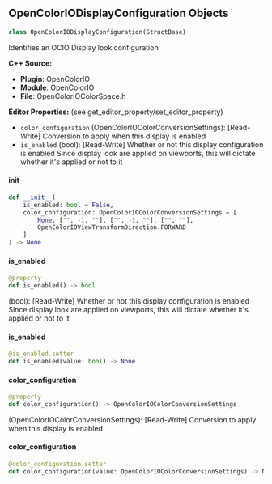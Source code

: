 ## OpenColorIODisplayConfiguration Objects

```python
class OpenColorIODisplayConfiguration(StructBase)
```

Identifies an OCIO Display look configuration

**C++ Source:**

- **Plugin**: OpenColorIO
- **Module**: OpenColorIO
- **File**: OpenColorIOColorSpace.h

**Editor Properties:** (see get_editor_property/set_editor_property)

- ``color_configuration`` (OpenColorIOColorConversionSettings):  [Read-Write] Conversion to apply when this display is enabled
- ``is_enabled`` (bool):  [Read-Write] Whether or not this display configuration is enabled
  Since display look are applied on viewports, this will
  dictate whether it's applied or not to it

<a id="unreal.OpenColorIODisplayConfiguration.__init__"></a>

#### __init__

```python
def __init__(
    is_enabled: bool = False,
    color_configuration: OpenColorIOColorConversionSettings = [
        None, ["", -1, ""], ["", -1, ""], ["", ""],
        OpenColorIOViewTransformDirection.FORWARD
    ]
) -> None
```

<a id="unreal.OpenColorIODisplayConfiguration.is_enabled"></a>

#### is_enabled

```python
@property
def is_enabled() -> bool
```

(bool):  [Read-Write] Whether or not this display configuration is enabled
Since display look are applied on viewports, this will
dictate whether it's applied or not to it

<a id="unreal.OpenColorIODisplayConfiguration.is_enabled"></a>

#### is_enabled

```python
@is_enabled.setter
def is_enabled(value: bool) -> None
```

<a id="unreal.OpenColorIODisplayConfiguration.color_configuration"></a>

#### color_configuration

```python
@property
def color_configuration() -> OpenColorIOColorConversionSettings
```

(OpenColorIOColorConversionSettings):  [Read-Write] Conversion to apply when this display is enabled

<a id="unreal.OpenColorIODisplayConfiguration.color_configuration"></a>

#### color_configuration

```python
@color_configuration.setter
def color_configuration(value: OpenColorIOColorConversionSettings) -> None
```

<a id="unreal.MediaCaptureOptions"></a>